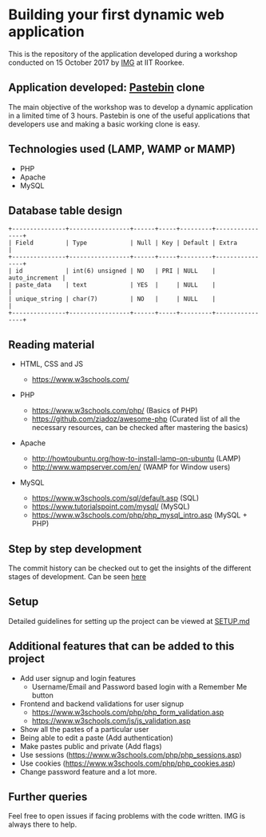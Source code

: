 # Building your first dynamic web application

This is the repository of the application developed during a workshop conducted on 15 October 2017 by [IMG](http://img.channeli.in) at IIT Roorkee.

## Application developed: [Pastebin](https://pastebin.com/) clone
The main objective of the workshop was to develop a dynamic application in a limited time of 3 hours. Pastebin is one of the useful applications that developers use and making a basic working clone is easy.

## Technologies used (LAMP, WAMP or MAMP)
* PHP
* Apache
* MySQL

## Database table design
```
+---------------+-----------------+------+-----+---------+----------------+
| Field         | Type            | Null | Key | Default | Extra          |
+---------------+-----------------+------+-----+---------+----------------+
| id            | int(6) unsigned | NO   | PRI | NULL    | auto_increment |
| paste_data    | text            | YES  |     | NULL    |                |
| unique_string | char(7)         | NO   |     | NULL    |                |
+---------------+-----------------+------+-----+---------+----------------+
```

## Reading material
* HTML, CSS and JS
  * https://www.w3schools.com/

* PHP
  * https://www.w3schools.com/php/ (Basics of PHP)
  * https://github.com/ziadoz/awesome-php (Curated list of all the necessary resources, can be checked after mastering the basics)

* Apache
  * http://howtoubuntu.org/how-to-install-lamp-on-ubuntu (LAMP)
  * http://www.wampserver.com/en/ (WAMP for Window users)
  
* MySQL
  * https://www.w3schools.com/sql/default.asp (SQL)
  * https://www.tutorialspoint.com/mysql/ (MySQL)
  * https://www.w3schools.com/php/php_mysql_intro.asp (MySQL + PHP)

## Step by step development
The commit history can be checked out to get the insights of the different stages of development. Can be seen [here](https://github.com/IMGIITRoorkee/workshop2017/commits)

## Setup
Detailed guidelines for setting up the project can be viewed at [SETUP.md](https://github.com/IMGIITRoorkee/workshop2017/blob/master/SETUP.md)

## Additional features that can be added to this project
* Add user signup and login features
  * Username/Email and Password based login with a Remember Me button
* Frontend and backend validations for user signup
  * https://www.w3schools.com/php/php_form_validation.asp
  * https://www.w3schools.com/js/js_validation.asp
* Show all the pastes of a particular user
* Being able to edit a paste (Add authentication)
* Make pastes public and private (Add flags)
* Use sessions (https://www.w3schools.com/php/php_sessions.asp)
* Use cookies (https://www.w3schools.com/php/php_cookies.asp)
* Change password feature
and a lot more.

## Further queries
Feel free to open issues if facing problems with the code written. IMG is always there to help.

